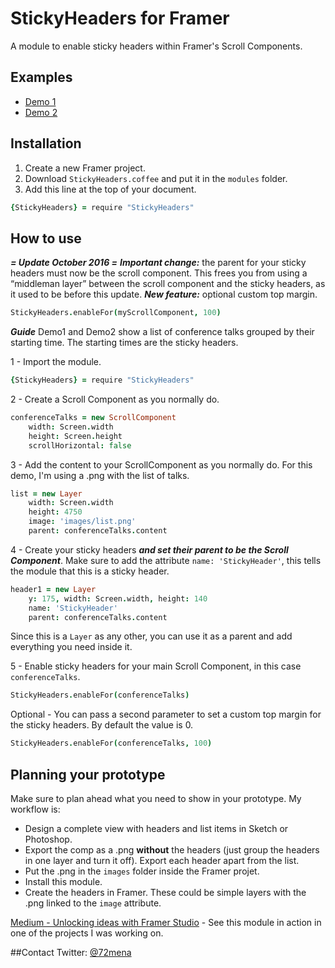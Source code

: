 # StickyHeaders for Framer
A module to enable sticky headers within Framer's Scroll Components.


## Examples
- [Demo 1](http://share.framerjs.com/fli8fyvsn2eb/)
- [Demo 2](http://share.framerjs.com/ry0x8mpmnbsn/)

## Installation

1. Create a new Framer project.
2. Download `StickyHeaders.coffee` and put it in the `modules` folder.
3. Add this line at the top of your document.
```coffeescript
{StickyHeaders} = require "StickyHeaders"
```

## How to use

***= Update October 2016 =***
***Important change:*** the parent for your sticky headers must now be the scroll component. This frees you from using a “middleman layer” between the scroll component and the sticky headers, as it used to be before this update.
***New feature:*** optional custom top margin.
```coffeescript
StickyHeaders.enableFor(myScrollComponent, 100)
```

***Guide***
Demo1 and Demo2 show a list of conference talks grouped by their starting time. The starting times are the sticky headers.

1 - Import the module.
```coffeescript
{StickyHeaders} = require "StickyHeaders"
```


2 - Create a Scroll Component as you normally do.
```coffeescript
conferenceTalks = new ScrollComponent
	width: Screen.width
	height: Screen.height
	scrollHorizontal: false
```


3 - Add the content to your ScrollComponent as you normally do.
For this demo, I'm using a .png with the list of talks.
```coffeescript
list = new Layer
	width: Screen.width
	height: 4750
	image: 'images/list.png'
	parent: conferenceTalks.content
```


4 - Create your sticky headers ***and set their parent to be the Scroll Component***.
Make sure to add the attribute `name: 'StickyHeader'`, this tells the module that this is a sticky header.
```coffeescript
header1 = new Layer
	y: 175, width: Screen.width, height: 140
	name: 'StickyHeader'
	parent: conferenceTalks.content
```
Since this is a `Layer` as any other, you can use it as a parent and add everything you need inside it.


5 - Enable sticky headers for your main Scroll Component, in this case `conferenceTalks`.
```coffeescript
StickyHeaders.enableFor(conferenceTalks)
```


Optional - You can pass a second parameter to set a custom top margin for the sticky headers. By default the value is 0.
```coffeescript
StickyHeaders.enableFor(conferenceTalks, 100)
```


## Planning your prototype
Make sure to plan ahead what you need to show in your prototype. My workflow is:
- Design a complete view with headers and list items in Sketch or Photoshop.
- Export the comp as a .png **without** the headers (just group the headers in one layer and turn it off). Export each header apart from the list.
- Put the .png in the `images` folder inside the Framer projet.
- Install this module.
- Create the headers in Framer. These could be simple layers with the .png linked to the `image` attribute.

[Medium - Unlocking ideas with Framer Studio](https://medium.com/@72mena/unlocking-ideas-with-framer-studio-790b5e9c249f) - See this module in action in one of the projects I was working on.

##Contact
Twitter: [@72mena](http://twitter.com/72mena)
